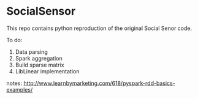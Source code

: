 # SocialSensor

This repo contains python reproduction of the original Social Senor code.

To do:
1. Data parsing
2. Spark aggregation
3. Build sparse matrix
4. LibLinear implementation

notes: http://www.learnbymarketing.com/618/pyspark-rdd-basics-examples/
